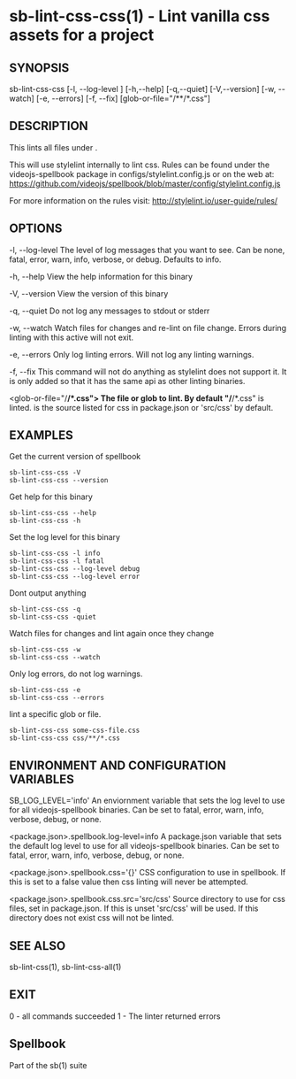 # sb-lint-css-css(1) - Lint vanilla css assets for a project

## SYNOPSIS

  sb-lint-css-css [-l, --log-level <level>] [-h,--help] [-q,--quiet] [-V,--version]
                   [-w, --watch] [-e, --errors] [-f, --fix] [glob-or-file="<css-src>/**/*.css"]

## DESCRIPTION

  This lints all files under <glob-or-file>.

  This will use stylelint internally to lint css. Rules can be found under the videojs-spellbook
  package in configs/stylelint.config.js or on the web at:
  https://github.com/videojs/spellbook/blob/master/config/stylelint.config.js

  For more information on the rules visit:
  http://stylelint.io/user-guide/rules/

## OPTIONS

  -l, --log-level <level>
    The level of log messages that you want to see. Can be none, fatal, error,
    warn, info, verbose, or debug. Defaults to info.

  -h, --help
    View the help information for this binary

  -V, --version
    View the version of this binary

  -q, --quiet
    Do not log any messages to stdout or stderr

  -w, --watch
    Watch files for changes and re-lint on file change.
    Errors during linting with this active will not exit.

  -e, --errors
    Only log linting errors. Will not log any linting warnings.

  -f, --fix
    This command will not do anything as stylelint does not support it. It is only added so that
    it has the same api as other linting binaries.

  <glob-or-file="<css-src>/**/*.css">
    The file or glob to lint. By default "<css-src>/**/*.css" is linted. <css-src> is the
    source listed for css in package.json or 'src/css' by default.

## EXAMPLES

  Get the current version of spellbook

    sb-lint-css-css -V
    sb-lint-css-css --version

  Get help for this binary

    sb-lint-css-css --help
    sb-lint-css-css -h

  Set the log level for this binary

    sb-lint-css-css -l info
    sb-lint-css-css -l fatal
    sb-lint-css-css --log-level debug
    sb-lint-css-css --log-level error

  Dont output anything

    sb-lint-css-css -q
    sb-lint-css-css -quiet

  Watch files for changes and lint again once they change

    sb-lint-css-css -w
    sb-lint-css-css --watch

  Only log errors, do not log warnings.

    sb-lint-css-css -e
    sb-lint-css-css --errors

  lint a specific glob or file.

    sb-lint-css-css some-css-file.css
    sb-lint-css-css css/**/*.css

## ENVIRONMENT AND CONFIGURATION VARIABLES

  SB_LOG_LEVEL='info'
    An enviornment variable that sets the log level to use for all videojs-spellbook
    binaries. Can be set to fatal, error, warn, info, verbose, debug, or none.

  <package.json>.spellbook.log-level=info
    A package.json variable that sets the default log level to use for all videojs-spellbook
    binaries. Can be set to fatal, error, warn, info, verbose, debug, or none.

  <package.json>.spellbook.css='{}'
    CSS configuration to use in spellbook. If this is set to a false value then css
    linting will never be attempted.

  <package.json>.spellbook.css.src='src/css'
    Source directory to use for css files, set in package.json. If this is unset
    'src/css' will be used. If this directory does not exist css will not be linted.

## SEE ALSO

  sb-lint-css(1), sb-lint-css-all(1)

## EXIT

  0 - all commands succeeded
  1 - The linter returned errors

## Spellbook

  Part of the sb(1) suite
